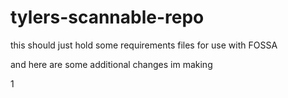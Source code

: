 # tylers-scannable-repo
this should just hold some requirements files for use with FOSSA

and here are some additional changes im making

1
